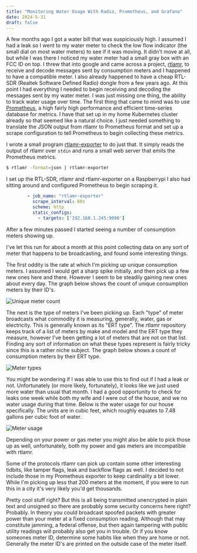 ```yaml
---
title: "Monitoring Water Usage With Radio, Prometheus, and Grafana"
date: 2024-5-31
draft: false
---
```


A few months ago I got a water bill that was suspiciously high. I assumed I had a leak so I went to my water meter to check the low flow indicator (the small dial on most water meters) to see if it was moving.
It didn't move at all, but while I was there I noticed my water meter had a small gray box with an FCC ID on top. I threw that into google and came across a project, [rtlamr](https://github.com/bemasher/rtlamr), to receive and decode messages sent by consumption meters
and I happened to have a compatible meter. I also already happened to have a cheap RTL-SDR (Realtek Software Defined Radio) dongle from a few years ago. At this point I had everything I needed to begin receiving and decoding the messages sent by my water meter.
I was just missing one thing, the ability to track water usage over time. The first thing that came to mind was to use [Prometheus](https://prometheus.io/), a high fairly high performance and efficient time-series database for metrics. I have that set up in my home
Kubernetes cluster already so that seemed like a natural choice. I just needed something to translate the JSON output from rtlamr to Prometheus format and set up a scrape configuration to tell Prometheus to begin collecting these metrics.

I wrote a small program [rtlamr-exporter](https://github.com/zanehala/rtlamr-exporter) to do just that. It simply reads the output of rtlamr over `stdin` and runs a small web server that emits the Prometheus metrics.
```bash
$ rtlamr -format=json | rtlamr-exporter
```

I set up the RTL-SDR, rtlamr and rtlamr-exporter on a Raspberrypi I also had sitting around and configured Prometheus to begin scraping it.
```yaml
        - job_name: "rtlamr-exporter"
          scrape_interval: 60s
          scheme: http
          static_configs:
            - targets: ['192.168.1.245:9090']
```

After a few minutes passed I started seeing a number of consumption meters showing up.

I've let this run for about a month at this point collecting data on any sort of meter that happens to be broadcasting, and found some interesting things.

The first oddity is the rate at which I'm picking up unique consumption meters. I assumed I would get a sharp spike initially, and then pick up a few new ones here and there.
However I seem to be steadily gaining new ones about every day. The graph below shows the count of unique consumption meters by their ID's.

![Unique meter count](/images/meter-count.png)

The next is the type of meters I've been picking up. Each "type" of meter broadcasts what commodity it is measuring, generally, water, gas or electricity. This is generally known as its "ERT type".
The rtlamr repository keeps track of a list of meters by make and model and the ERT type they measure, however I've been getting a lot of meters that are not on that list. Finding any sort of information on what these types
represent is fairly tricky since this is a rather niche subject. The graph below shows a count of consumption meters by their ERT type.

![Meter types](/images/meter-types.png)

You might be wondering if I was able to use this to find out if I had a leak or not. Unfortunately (or more likely, fortunately), it looks like we just used more water than usual that month.
I had a good opportunity to check for leaks one week while both my wife and I were out of the house, and we no water usage during that time. Below is the water usage for our house specifically.
The units are in cubic feet, which roughly equates to 7.48 gallons per cubic foot of water.

![Meter usage](/images/meter-usage.png)

Depending on your power or gas meter you might also be able to pick those up as well, unfortunately, both my power and gas meters are incompatible with rtlamr.

Some of the protocols rtlamr can pick up contain some other interesting tidbits, like tamper flags, leak and backflow flags as well. I decided to not include those in my Prometheus exporter to keep cardinality a bit lower. While I'm picking up
less that 200 meters at the moment, if you were to run this in a city it's very likely you'd get thousands. 

Pretty cool stuff right? But this is all being transmitted unencrypted in plain text and unsigned so there are probably some security concerns here right? Probably.
In theory you could broadcast spoofed packets with greater power than your meter at a fixed consumption reading. Although that may constitute jamming, a federal offense, but then again tampering with public utility readings will probably also get you in trouble.
Or if you know someones meter ID, determine some habits like when they are home or not. Generally the meter ID's are printed on the outside case of the meter itself.
